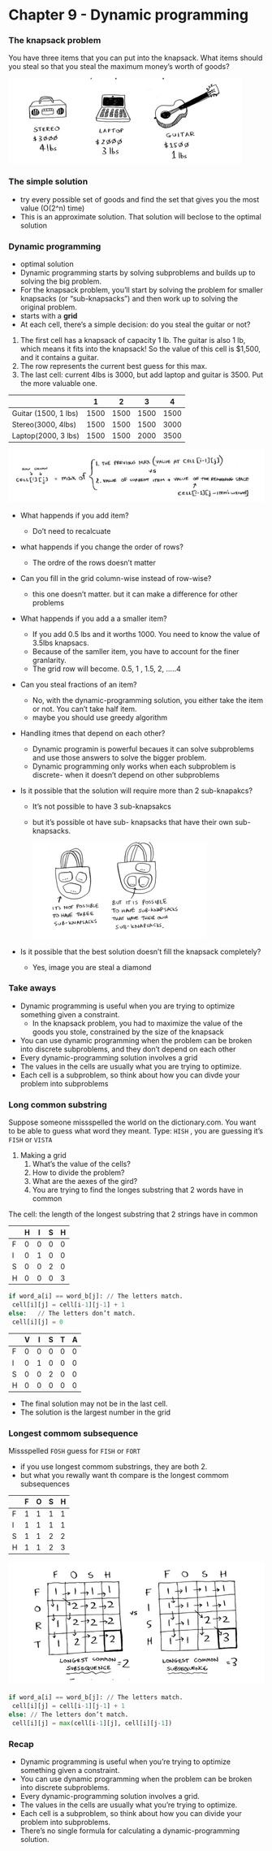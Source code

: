 # Chapter 9 - Dynamic programming

### The knapsack problem

You have three items that you can put into the knapsack.
What items should you steal so that you steal the maximum money’s
worth of goods?

![Screen Shot 2022-07-14 at 7.46.26 AM.png](img/Screen_Shot_2022-07-14_at_7.46.26_AM.png)

### The simple solution

- try every possible set of goods and find the set that gives you the most value (O(2^n) time)
- This is an approximate solution. That solution will beclose to the optimal solution

### Dynamic programming

- optimal solution
- Dynamic programming starts by solving subproblems and builds up to solving the big problem.
- For the knapsack problem, you’ll start by solving the problem for smaller knapsacks (or “sub-knapsacks”) and then work up to solving the original problem.
- starts with a **grid**
- At each cell, there’s a simple decision: do you steal the guitar or not?
1. The first cell has a knapsack of capacity 1 lb. The guitar is also 1 lb, which means it fits into the knapsack! So the value of this cell is $1,500, and it contains a guitar.
2. The row represents the current best guess for this max.
3. The last cell:  current 4lbs is 3000, but add laptop and guitar is 3500. Put the more valuable one.

|                      | 1    | 2    | 3    | 4    |
| -------------------- | ---- | ---- | ---- | ---- |
| Guitar (1500, 1 lbs) | 1500 | 1500 | 1500 | 1500 |
| Stereo(3000, 4lbs)   | 1500 | 1500 | 1500 | 3000 |
| Laptop(2000, 3 lbs)  | 1500 | 1500 | 2000 | 3500 |

![Screen Shot 2022-07-14 at 7.54.59 AM.png](img/Screen_Shot_2022-07-14_at_7.54.59_AM.png)

- What happends if you add item?
    - Do’t need to recalcuate
- what happends if you change the order of rows?
    - The ordre of the rows doesn’t matter
- Can you fill in the grid column-wise instead of row-wise?
    - this one doesn’t matter. but it can make a difference for other problems
- What happends if you add a a smaller item?
    - If you add 0.5 lbs and it worths 1000. You need to know the value of 3.5lbs knapsacs.
    - Because of the samller item, you have to account for the finer granlarity.
    - The grid row will become. 0.5, 1 , 1.5, 2, …..4
- Can you steal fractions of an item?
    - No, with the dynamic-programming solution, you either take the item or not. You can’t take half item.
    - maybe you should use greedy algorithm
- Handling itmes that depend on each other?
    - Dynamic programin is powerful becaues it can solve subproblems and use those answers to solve the bigger problem.
    - Dynamic programming only works when each subproblem is discrete- when it doesn’t depend on other subproblems
- Is it possible that the solution will require more than 2 sub-knapakcs?
    - It’s not possible to have 3 sub-knapsakcs
    - but it’s possible ot have sub- knapsacks that have their own sub-knapsacks.
        
        ![Screen Shot 2022-07-14 at 8.08.21 AM.png](img/Screen_Shot_2022-07-14_at_8.08.21_AM.png)
        
- Is it possible that the best solution doesn’t fill the knapsack completely?
    - Yes, image you are steal a diamond

### Take aways

- Dynamic programming is useful when you are trying to optimize something given a constraint.
    - In the knapsack problem, you had to maximize the value of the goods you stole, constrained by the size of the knapsack
- You can use dynamic programming when the problem can be broken into discrete subproblems, and they don’t depend on each other
- Every dynamic-programming solution involves a grid
- The values in the cells are usually what you are trying to optimize.
- Each cell is a subproblem, so think about how you can divde your problem into subproblems

### Long common substring

Suppose someone missspelled the world on the dictionary.com. You want to be able to guess what word they meant. Type: `HISH` , you are guessing it’s `FISH` or `VISTA`

1. Making a grid 
    1. What’s the value of the cells? 
    2. How to divide the problem?
    3. What are the aexes of the gird?
    4. You are trying to find the longes substring that 2 words have in common

The cell: the length of the longest substring that 2 strings have in common

|     | H   | I   | S   | H   |
| --- | --- | --- | --- | --- |
| F   | 0   | 0   | 0   | 0   |
| I   | 0   | 1   | 0   | 0   |
| S   | 0   | 0   | 2   | 0   |
| H   | 0   | 0   | 0   | 3   |

```python
if word_a[i] == word_b[j]: // The letters match.
 cell[i][j] = cell[i-1][j-1] + 1
else:   // The letters don’t match.
 cell[i][j] = 0
```

|     | V   | I   | S   | T   | A   |
| --- | --- | --- | --- | --- | --- |
| F   | 0   | 0   | 0   | 0   | 0   |
| I   | 0   | 1   | 0   | 0   | 0   |
| S   | 0   | 0   | 2   | 0   | 0   |
| H   | 0   | 0   | 0   | 0   | 0   |

- The final solution may not be in the last cell.
- The solution is the largest number in the grid

### Longest commom subsequence

Missspelled `FOSH` guess for `FISH` or `FORT`

- if you use longest commom substrings, they are both 2.
- but what you rewally want th compare is the longest commom subsequences

|     | F   | O   | S   | H   |
| --- | --- | --- | --- | --- |
| F   | 1   | 1   | 1   | 1   |
| I   | 1   | 1   | 1   | 1   |
| S   | 1   | 1   | 2   | 2   |
| H   | 1   | 1   | 2   | 3   |

![Screen Shot 2022-07-17 at 9.05.08 PM.png](img/Screen_Shot_2022-07-17_at_9.05.08_PM.png)

```python
if word_a[i] == word_b[j]: // The letters match.
 cell[i][j] = cell[i-1][j-1] + 1
else: // The letters don’t match.
 cell[i][j] = max(cell[i-1][j], cell[i][j-1])
```

### Recap

- Dynamic programming is useful when you’re trying to optimize
something given a constraint.
- You can use dynamic programming when the problem can be
broken into discrete subproblems.
- Every dynamic-programming solution involves a grid.
- The values in the cells are usually what you’re trying to optimize.
- Each cell is a subproblem, so think about how you can divide your
problem into subproblems.
- There’s no single formula for calculating a dynamic-programming
solution.